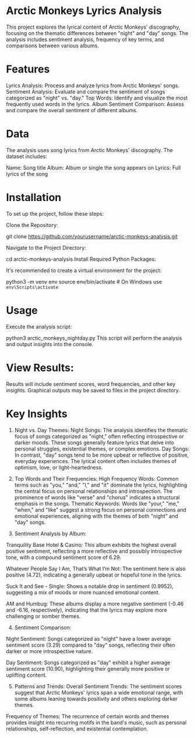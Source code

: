 # Arctic Monkeys Lyrics Analysis

This project explores the lyrical content of Arctic Monkeys' discography, focusing on the thematic differences between "night" and "day" songs. The analysis includes sentiment analysis, frequency of key terms, and comparisons between various albums.

# Features
Lyrics Analysis: Process and analyze lyrics from Arctic Monkeys' songs.
Sentiment Analysis: Evaluate and compare the sentiment of songs categorized as "night" vs. "day."
Top Words: Identify and visualize the most frequently used words in the lyrics.
Album Sentiment Comparison: Assess and compare the overall sentiment of different albums.

# Data
The analysis uses song lyrics from Arctic Monkeys' discography. The dataset includes:

Name: Song title
Album: Album or single the song appears on
Lyrics: Full lyrics of the song

# Installation
To set up the project, follow these steps:

Clone the Repository:

git clone https://github.com/yourusername/arctic-monkeys-analysis.git

Navigate to the Project Directory:

cd arctic-monkeys-analysis
Install Required Python Packages:

It's recommended to create a virtual environment for the project:

python3 -m venv env
source env/bin/activate  # On Windows use `env\Scripts\activate`

# Usage

Execute the analysis script:

python3 arctic_monkeys_nightday.py
This script will perform the analysis and output insights into the console.

# View Results:

Results will include sentiment scores, word frequencies, and other key insights. Graphical outputs may be saved to files in the project directory.

# Key Insights
1. Night vs. Day Themes:
Night Songs: The analysis identifies the thematic focus of songs categorized as "night," often reflecting introspective or darker moods. These songs generally feature lyrics that delve into personal struggles, existential themes, or complex emotions.
Day Songs: In contrast, "day" songs tend to be more upbeat or reflective of positive, everyday experiences. The lyrical content often includes themes of optimism, love, or light-heartedness.

2. Top Words and Their Frequencies:
High Frequency Words: Common terms such as "you," "and," "I," and "it" dominate the lyrics, highlighting the central focus on personal relationships and introspection. The prominence of words like "verse" and "chorus" indicates a structural emphasis in the songs.
Thematic Keywords: Words like "your," "me," "when," and "like" suggest a strong focus on personal connections and emotional experiences, aligning with the themes of both "night" and "day" songs.

3. Sentiment Analysis by Album:

Tranquility Base Hotel & Casino: This album exhibits the highest overall positive sentiment, reflecting a more reflective and possibly introspective tone, with a compound sentiment score of 6.29.

Whatever People Say I Am, That’s What I’m Not: The sentiment here is also positive (4.72), indicating a generally upbeat or hopeful tone in the lyrics.

Suck It and See - Single: Shows a notable drop in sentiment (0.9952), suggesting a mix of moods or more nuanced emotional content.

AM and Humbug: These albums display a more negative sentiment (-0.46 and -6.16, respectively), indicating that the lyrics may explore more challenging or somber themes.

4. Sentiment Comparison:

Night Sentiment: Songs categorized as "night" have a lower average sentiment score (3.29) compared to "day" songs, reflecting their often darker or more introspective nature.

Day Sentiment: Songs categorized as "day" exhibit a higher average sentiment score (10.90), highlighting their generally more positive or uplifting content.

5. Patterns and Trends:
Overall Sentiment Trends: The sentiment scores suggest that Arctic Monkeys' lyrics span a wide emotional range, with some albums leaning towards positivity and others exploring darker themes.

Frequency of Themes: The recurrence of certain words and themes provides insight into recurring motifs in the band's music, such as personal relationships, self-reflection, and existential contemplation.
